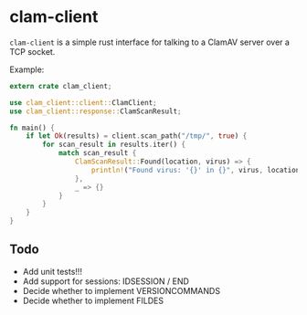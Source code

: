 # clam-client

`clam-client` is a simple rust interface for talking to a ClamAV server over a TCP socket.

Example:

```rust
extern crate clam_client;

use clam_client::client::ClamClient;
use clam_client::response::ClamScanResult;

fn main() {
    if let Ok(results) = client.scan_path("/tmp/", true) {
        for scan_result in results.iter() {
            match scan_result {
                ClamScanResult::Found(location, virus) => {
                    println!("Found virus: '{}' in {}", virus, location)
                },
                _ => {}
            }
        }
    }
}
```

## Todo

- Add unit tests!!!
- Add support for sessions: IDSESSION / END
- Decide whether to implement VERSIONCOMMANDS
- Decide whether to implement FILDES